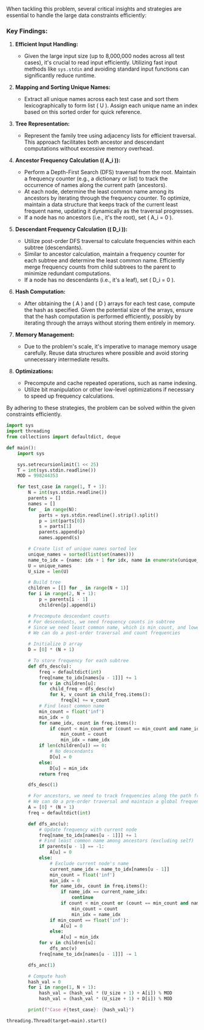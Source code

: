 When tackling this problem, several critical insights and strategies are essential to handle the large data constraints efficiently:

### Key Findings:

1. **Efficient Input Handling:**
   - Given the large input size (up to 8,000,000 nodes across all test cases), it's crucial to read input efficiently. Utilizing fast input methods like `sys.stdin` and avoiding standard input functions can significantly reduce runtime.

2. **Mapping and Sorting Unique Names:**
   - Extract all unique names across each test case and sort them lexicographically to form list \( U \). Assign each unique name an index based on this sorted order for quick reference.

3. **Tree Representation:**
   - Represent the family tree using adjacency lists for efficient traversal. This approach facilitates both ancestor and descendant computations without excessive memory overhead.

4. **Ancestor Frequency Calculation (\( A_i \)):**
   - Perform a Depth-First Search (DFS) traversal from the root. Maintain a frequency counter (e.g., a dictionary or list) to track the occurrence of names along the current path (ancestors).
   - At each node, determine the least common name among its ancestors by iterating through the frequency counter. To optimize, maintain a data structure that keeps track of the current least frequent name, updating it dynamically as the traversal progresses.
   - If a node has no ancestors (i.e., it's the root), set \( A_i = 0 \).

5. **Descendant Frequency Calculation (\( D_i \)):**
   - Utilize post-order DFS traversal to calculate frequencies within each subtree (descendants).
   - Similar to ancestor calculation, maintain a frequency counter for each subtree and determine the least common name. Efficiently merge frequency counts from child subtrees to the parent to minimize redundant computations.
   - If a node has no descendants (i.e., it's a leaf), set \( D_i = 0 \).

6. **Hash Computation:**
   - After obtaining the \( A \) and \( D \) arrays for each test case, compute the hash as specified. Given the potential size of the arrays, ensure that the hash computation is performed efficiently, possibly by iterating through the arrays without storing them entirely in memory.

7. **Memory Management:**
   - Due to the problem's scale, it's imperative to manage memory usage carefully. Reuse data structures where possible and avoid storing unnecessary intermediate results.

8. **Optimizations:**
   - Precompute and cache repeated operations, such as name indexing.
   - Utilize bit manipulation or other low-level optimizations if necessary to speed up frequency calculations.

By adhering to these strategies, the problem can be solved within the given constraints efficiently.

```python
import sys
import threading
from collections import defaultdict, deque

def main():
    import sys

    sys.setrecursionlimit(1 << 25)
    T = int(sys.stdin.readline())
    MOD = 998244353

    for test_case in range(1, T + 1):
        N = int(sys.stdin.readline())
        parents = []
        names = []
        for _ in range(N):
            parts = sys.stdin.readline().strip().split()
            p = int(parts[0])
            s = parts[1]
            parents.append(p)
            names.append(s)

        # Create list of unique names sorted lex
        unique_names = sorted(list(set(names)))
        name_to_idx = {name: idx + 1 for idx, name in enumerate(unique_names)}
        U = unique_names
        U_size = len(U)

        # Build tree
        children = [[] for _ in range(N + 1)]
        for i in range(2, N + 1):
            p = parents[i - 1]
            children[p].append(i)

        # Precompute descendant counts
        # For descendants, we need frequency counts in subtree
        # Since we need least common name, which is min count, and lowest index
        # We can do a post-order traversal and count frequencies

        # Initialize D array
        D = [0] * (N + 1)

        # To store frequency for each subtree
        def dfs_desc(u):
            freq = defaultdict(int)
            freq[name_to_idx[names[u - 1]]] += 1
            for v in children[u]:
                child_freq = dfs_desc(v)
                for k, v_count in child_freq.items():
                    freq[k] += v_count
            # Find least common name
            min_count = float('inf')
            min_idx = 0
            for name_idx, count in freq.items():
                if count < min_count or (count == min_count and name_idx < min_idx):
                    min_count = count
                    min_idx = name_idx
            if len(children[u]) == 0:
                # No descendants
                D[u] = 0
            else:
                D[u] = min_idx
            return freq

        dfs_desc(1)

        # For ancestors, we need to track frequencies along the path from root to current node
        # We can do a pre-order traversal and maintain a global frequency dict
        A = [0] * (N + 1)
        freq = defaultdict(int)

        def dfs_anc(u):
            # Update frequency with current node
            freq[name_to_idx[names[u - 1]]] += 1
            # Find least common name among ancestors (excluding self)
            if parents[u - 1] == -1:
                A[u] = 0
            else:
                # Exclude current node's name
                current_name_idx = name_to_idx[names[u - 1]]
                min_count = float('inf')
                min_idx = 0
                for name_idx, count in freq.items():
                    if name_idx == current_name_idx:
                        continue
                    if count < min_count or (count == min_count and name_idx < min_idx):
                        min_count = count
                        min_idx = name_idx
                if min_count == float('inf'):
                    A[u] = 0
                else:
                    A[u] = min_idx
            for v in children[u]:
                dfs_anc(v)
            freq[name_to_idx[names[u - 1]]] -= 1

        dfs_anc(1)

        # Compute hash
        hash_val = 0
        for i in range(1, N + 1):
            hash_val = (hash_val * (U_size + 1) + A[i]) % MOD
            hash_val = (hash_val * (U_size + 1) + D[i]) % MOD

        print(f"Case #{test_case}: {hash_val}")

threading.Thread(target=main).start()
```
